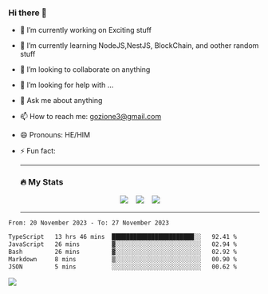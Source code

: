 ### Hi there 👋

<!--
**charlieScript/charlieScript** is a ✨ _special_ ✨ repository because its `README.md` (this file) appears on your GitHub profile.

Here are some ideas to get you started: -->

- 🔭 I’m currently working on Exciting stuff
- 🌱 I’m currently learning NodeJS,NestJS, BlockChain, and oother random stuff
- 👯 I’m looking to collaborate on anything
- 🤔 I’m looking for help with ...
- 💬 Ask me about anything
- 📫 How to reach me: gozione3@gmail.com
- 😄 Pronouns: HE/HIM
- ⚡ Fun fact:


  ---

  ### :fire: My Stats

  <div id="stats" align="center">
  <img src="http://github-readme-streak-stats.herokuapp.com?user=charlieScript&theme=dark&date_format=M%20j%5B%2C%20Y%5D" />&nbsp;&nbsp;&nbsp;
  <img src="https://github-readme-stats.vercel.app/api/top-langs/?username=charlieScript&layout=compact&theme=vision-friendly-dark"/>&nbsp;&nbsp;&nbsp;
  <img src="https://github-readme-stats.vercel.app/api?username=charlieScript&show_icons=true&theme=radical"/>
  </div>

  ---



<!--START_SECTION:waka-->

```txt
From: 20 November 2023 - To: 27 November 2023

TypeScript   13 hrs 46 mins  ███████████████████████░░   92.41 %
JavaScript   26 mins         ▓░░░░░░░░░░░░░░░░░░░░░░░░   02.94 %
Bash         26 mins         ▓░░░░░░░░░░░░░░░░░░░░░░░░   02.92 %
Markdown     8 mins          ▒░░░░░░░░░░░░░░░░░░░░░░░░   00.90 %
JSON         5 mins          ░░░░░░░░░░░░░░░░░░░░░░░░░   00.62 %
```

<!--END_SECTION:waka-->
![](https://komarev.com/ghpvc/?username=charlieScript)
